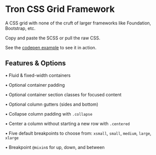 # Tron CSS Grid Framework
A CSS grid with none of the cruft of larger frameworks like Foundation, Bootstrap, etc.

Copy and paste the SCSS or pull the raw CSS.

See the [codepen example](https://codepen.io/geotrev/pen/PWEYaB) to see it in action.

## Features & Options

• Fluid & fixed-width containers

• Optional container padding

• Optional container section classes for focused content

• Optional column gutters (sides and bottom)

• Collapse column padding with `.collapse`

• Center a column without starting a new row with `.centered`

• Five default breakpoints to choose from: `xsmall`, `small`, `medium`, `large`, `xlarge`

• Breakpoint `@mixin`s for up, down, and between

